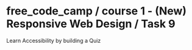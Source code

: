 # free_code_camp / course 1 - (New) Responsive Web Design / Task 9
Learn Accessibility by building a Quiz
